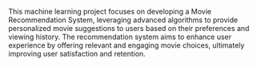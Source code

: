 This machine learning project focuses on developing a Movie Recommendation System, leveraging advanced algorithms to provide personalized movie suggestions to users based on their preferences and viewing history. 
The recommendation system aims to enhance user experience by offering relevant and engaging movie choices, ultimately improving user satisfaction and retention.
